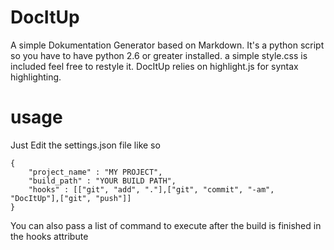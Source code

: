 # DocItUp

A simple Dokumentation Generator based on Markdown. It's a python script so you have to have python 2.6 or greater installed. a simple style.css is included feel free to restyle it. DocItUp relies on highlight.js for syntax highlighting.

# usage

Just Edit the settings.json file like so

	{
		"project_name" : "MY PROJECT",
		"build_path" : "YOUR BUILD PATH",
		"hooks" : [["git", "add", "."],["git", "commit", "-am", "DocItUp"],["git", "push"]]
	}

You can also pass a list of command to execute after  the build is finished in the hooks attribute


